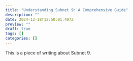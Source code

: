 ```yaml
---
title: "Understanding Subnet 9: A Comprehensive Guide"
description: ""
date: 2024-12-18T12:50:01.407Z
preview: ""
draft: true
tags: []
categories: []
---
```


This is a piece of writing about Subnet 9.
